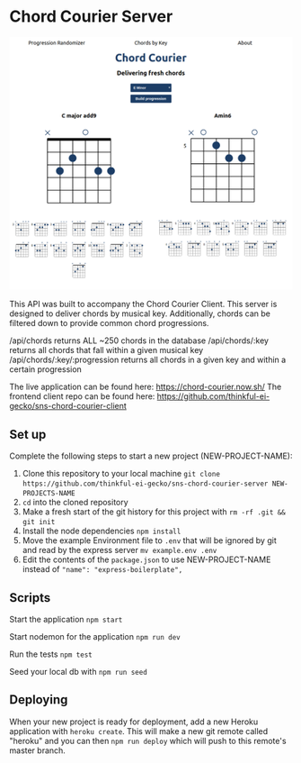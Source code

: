# Chord Courier Server

![](Chord-Courier-screenshot.png)

This API was built to accompany the Chord Courier Client. This server is designed to deliver chords by musical key. Additionally, chords can be filtered down to provide common chord progressions. 

/api/chords returns ALL ~250 chords in the database
/api/chords/:key returns all chords that fall within a given musical key
/api/chords/:key/:progression returns all chords in a given key and within a certain progression

The live application can be found here: https://chord-courier.now.sh/
The frontend client repo can be found here: https://github.com/thinkful-ei-gecko/sns-chord-courier-client

## Set up

Complete the following steps to start a new project (NEW-PROJECT-NAME):

1. Clone this repository to your local machine `git clone https://github.com/thinkful-ei-gecko/sns-chord-courier-server NEW-PROJECTS-NAME`
2. `cd` into the cloned repository
3. Make a fresh start of the git history for this project with `rm -rf .git && git init`
4. Install the node dependencies `npm install`
5. Move the example Environment file to `.env` that will be ignored by git and read by the express server `mv example.env .env`
6. Edit the contents of the `package.json` to use NEW-PROJECT-NAME instead of `"name": "express-boilerplate",`

## Scripts

Start the application `npm start`

Start nodemon for the application `npm run dev`

Run the tests `npm test`

Seed your local db with `npm run seed`

## Deploying

When your new project is ready for deployment, add a new Heroku application with `heroku create`. This will make a new git remote called "heroku" and you can then `npm run deploy` which will push to this remote's master branch.